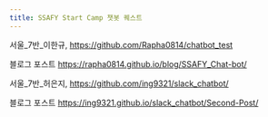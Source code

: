 ```yaml
---
title: SSAFY Start Camp 챗봇 퀘스트
---
```


서울_7반_이한규, https://github.com/Rapha0814/chatbot_test

블로그 포스트 https://rapha0814.github.io/blog/SSAFY_Chat-bot/


서울_7반_허은지, https://github.com/ing9321/slack_chatbot/

블로그 포스트 https://ing9321.github.io/slack_chatbot/Second-Post/
